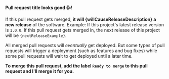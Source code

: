**Pull request title looks good 👍!** 

If this pull request gets merged, **it will {willCauseReleaseDescription} a new release** of the software. Example: If this project's latest release version is `1.0.0`. If this pull request gets merged in, the next release of this project will be `{nextReleaseExample}`.

All merged pull requests will *eventually* get deployed. But some types of pull requests will trigger a deployment (such as features and bug fixes) while some pull requests will wait to get deployed until a later time. 

**To merge this pull request, add the label `Ready to merge` to this pull request and I'll merge it for you.**
